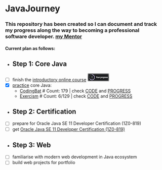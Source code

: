 # JavaJourney
### This repository has been created so I can document and track my progress along the way to becoming a professional software developer. [my Mentor](https://www.linkedin.com/in/guiajava/)

#### Current plan as follows:  
* ## Step 1: Core Java
- [ ] finish the [introductory online course](https://www.udemy.com/course/java-the-complete-java-developer-course/) ![Course Progress](resources/udemyProgress.png)
- [x] [practice](https://github.com/AdamWandoch/JavaJourney/tree/master/src/com) core Java:
  - [CodingBat](https://codingbat.com/java) # Count: 179 | check [CODE](https://github.com/AdamWandoch/JavaJourney/tree/master/src/com/codingbat) and [PROGRESS](https://codingbat.com/done?user=wandoch.adam@gmail.com&tag=2797055556)
  - [Exercism](https://exercism.org/tracks/java) # Count: 6/129 | check [CODE](https://exercism.org/profiles/AdamWandoch/solutions) and [PROGRESS](https://exercism.org/profiles/AdamWandoch)
* ## Step 2: Certification
- [ ] prepare for Oracle Java SE 11 Developer Certification (1Z0-819)
- [ ] get [Oracle Java SE 11 Developer Certification (1Z0-819)](https://education.oracle.com/java-se-11-developer/pexam_1Z0-819)
* ## Step 3: Web
- [ ] familiarise with modern web development in Java ecosystem
- [ ] build web projects for portfolio
